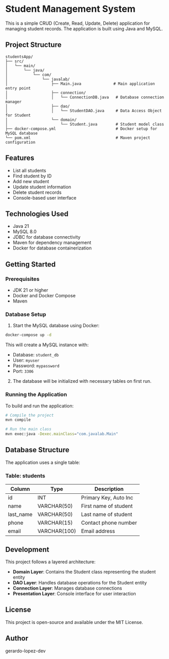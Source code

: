 # Student Management System

This is a simple CRUD (Create, Read, Update, Delete) application for managing student records. The application is built using Java and MySQL.

## Project Structure

```
studentsApp/
├── src/
│   └── main/
│       └── java/
│           └── com/
│               └── javalab/
│                   ├── Main.java              # Main application entry point
│                   ├── connection/            
│                   │   └── ConnectionDB.java   # Database connection manager
│                   ├── dao/
│                   │   └── StudentDAO.java     # Data Access Object for Student
│                   └── domain/
│                       └── Student.java        # Student model class
├── docker-compose.yml                          # Docker setup for MySQL database
└── pom.xml                                     # Maven project configuration
```

## Features

- List all students
- Find student by ID
- Add new student
- Update student information
- Delete student records
- Console-based user interface

## Technologies Used

- Java 21
- MySQL 8.0
- JDBC for database connectivity
- Maven for dependency management
- Docker for database containerization

## Getting Started

### Prerequisites

- JDK 21 or higher
- Docker and Docker Compose
- Maven

### Database Setup

1. Start the MySQL database using Docker:

```bash
docker-compose up -d
```

This will create a MySQL instance with:
- Database: `student_db`
- User: `myuser`
- Password: `mypassword`
- Port: `3306`

2. The database will be initialized with necessary tables on first run.

### Running the Application

To build and run the application:

```bash
# Compile the project
mvn compile

# Run the main class
mvn exec:java -Dexec.mainClass="com.javalab.Main"
```

## Database Structure

The application uses a single table:

### Table: students

| Column      | Type         | Description              |
|-------------|--------------|--------------------------|
| id          | INT          | Primary Key, Auto Inc    |
| name        | VARCHAR(50)  | First name of student    |
| last_name   | VARCHAR(50)  | Last name of student     |
| phone       | VARCHAR(15)  | Contact phone number     |
| email       | VARCHAR(100) | Email address            |

## Development

This project follows a layered architecture:
- **Domain Layer**: Contains the Student class representing the student entity
- **DAO Layer**: Handles database operations for the Student entity
- **Connection Layer**: Manages database connections
- **Presentation Layer**: Console interface for user interaction

## License

This project is open-source and available under the MIT License.

## Author

gerardo-lopez-dev
